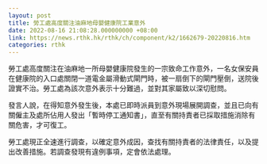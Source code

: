 ```yaml
---
layout: post
title: 勞工處高度關注油麻地母嬰健康院工業意外
date: 2022-08-16 21:08:28.000000000 +08:00
link: https://news.rthk.hk/rthk/ch/component/k2/1662679-20220816.htm
categories: rthk
---
```


勞工處高度關注在油麻地一所母嬰健康院發生的一宗致命工作意外，一名女保安員在健康院的入口處關閉一道電金屬滑動式閘門時，被一扇倒下的閘門壓倒，送院後證實不治。勞工處為該次意外表示十分難過，並對其家屬致以深切慰問。

發言人說，在得知意外發生後，本處已即時派員到意外現場展開調查，並且已向有關僱主及處所佔用人發出「暫時停工通知書」，直至有關持責者已採取措施消除有關危害，才可復工。

勞工處現正全速進行調查，以確定意外成因，查找有關持責者的法律責任，以及提出改善措施。若調查發現有違例事項，定會依法處理。
